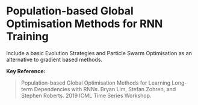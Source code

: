 # Population-based Global Optimisation Methods for RNN Training

Include a basic Evolution Strategies and Particle Swarm Optimisation as an alternative to gradient based methods.

**Key Reference:** 
> Population-based Global Optimisation Methods for Learning Long-term Dependencies with RNNs. Bryan Lim, Stefan Zohren, and Stephen Roberts. 2019 ICML Time Series Workshop.
